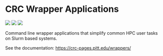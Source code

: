 # CRC Wrapper Applications

[![](https://app.codacy.com/project/badge/Grade/230da08d818542d4a4bb556880943dd5)](https://www.codacy.com/gh/pitt-crc/wrappers/dashboard?utm_source=github.com&amp;utm_medium=referral&amp;utm_content=pitt-crc/wrappers&amp;utm_campaign=Badge_Grade)
[![](https://app.codacy.com/project/badge/Coverage/230da08d818542d4a4bb556880943dd5)](https://www.codacy.com/gh/pitt-crc/wrappers/dashboard?utm_source=github.com&utm_medium=referral&utm_content=pitt-crc/wrappers&utm_campaign=Badge_Coverage)
[![](https://github.com/pitt-crc/wrappers/actions/workflows/CodeQL.yml/badge.svg)](https://github.com/pitt-crc/wrappers/actions/workflows/CodeQL.yml)

Command line wrapper applications that simplify common HPC user tasks on Slurm based systems.

See the documentation: https://crc-pages.pitt.edu/wrappers/
